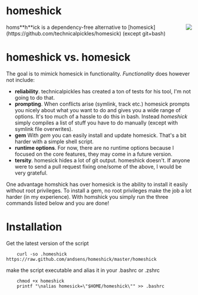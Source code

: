 homeshick
=========
<div style="float: right"><img src="http://i.imgur.com/3zAK9.jpg"></div>
homs**h**ick is a dependency-free alternative to [homesick](https://github.com/technicalpickles/homesick) (except git+bash)

# homeshick vs. homesick #
The goal is to mimick homesick in functionality.
_Functionality_ does however not include:
* **reliability**. technicalpickles has created a ton of tests for his tool, I'm not going to do that.
* **prompting**. When conflicts arise (symlink, track etc.) homesick prompts you nicely about what you want to do
  and gives you a wide range of options. It's too much of a hassle to do this in bash.
  Instead _homeshick_ simply compiles a list of stuff you have to do manually (except with symlink file overwrites).
* **gem** With _gem_ you can easily install and update homesick. That's a bit harder with a simple shell script.
* **runtime options**. For now, there are no runtime options because I focused on the core features,
  they may come in a future version.
* **tersity**. homesick hides a lot of git output. homeshick doesn't.
If anyone were to send a pull request fixing one/some of the above, I would be very grateful.

One advantage homshick has over homesick is the ability to install it easily without root privileges.
To install a gem, no root privileges make the job a lot harder (in my experience).
With homshick you simply run the three commands listed below and you are done!

# Installation #
Get the latest version of the script
```
    curl -so .homeshick https://raw.github.com/andsens/homeshick/master/homeshick
```
make the script executable and alias it in your .bashrc or .zshrc
```
    chmod +x homeshick
    printf "\nalias homesick=\"$HOME/homeshick\"" >> .bashrc
```
